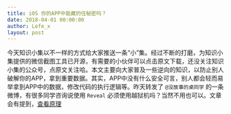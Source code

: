 ```yaml
---
title: iOS 你的APP中能藏的住秘密吗？
date: 2018-04-01 00:00:00
author: Lefe_x
layout: post
---
```



今天知识小集以不一样的方式给大家推送一条“小”集。经过不断的打磨，为知识小集提供的微信截图工具已开源，有需要的小伙伴可以点击原文下载，还没关注知识小集的公众号，点原文关注哈。本文主要向大家普及一些逆向的知识，以防止别人破解你的APP，拿到重要数据。其实，APP中没有什么安全可言，别人都会轻而易举拿到APP中的数据，修改代码的执行逻辑等。昨天转发了 `@没故事的桌同学` 的一条微博，有很多同学咨询说使用 `Reveal` 必须使用越狱机吗？当然不用也可以。文章会有提到，[查看原理](https://juejin.im/post/5accbc05f265da238a30c7fd)

